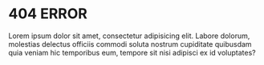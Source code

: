 # 404 ERROR

Lorem ipsum dolor sit amet, consectetur adipisicing elit. Labore dolorum, molestias delectus officiis commodi soluta nostrum cupiditate quibusdam quia veniam hic temporibus eum, tempore sit nisi adipisci ex id voluptates?
